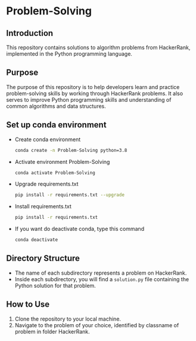 # Problem-Solving

## Introduction

This repository contains solutions to algorithm problems from HackerRank, implemented in the Python programming language.

## Purpose

The purpose of this repository is to help developers learn and practice problem-solving skills by working through HackerRank problems. It also serves to improve Python programming skills and understanding of common algorithms and data structures.

## Set up conda environment
- Create conda environment
    ```sh
    conda create -n Problem-Solving python=3.8
    ```
- Activate environment Problem-Solving
    ```sh
    conda activate Problem-Solving 
    ```
- Upgrade requirements.txt
    ```sh
    pip install -r requirements.txt --upgrade
    ```
- Install requirements.txt
    ```sh
    pip install -r requirements.txt
    ```
- If you want do deactivate conda, type this command
    ```sh
    conda deactivate
    ```

## Directory Structure

- The name of each subdirectory represents a problem on HackerRank.
- Inside each subdirectory, you will find a `solution.py` file containing the Python solution for that problem.

## How to Use

1. Clone the repository to your local machine.
2. Navigate to the problem of your choice, identified by classname of problem in folder HackerRank.

